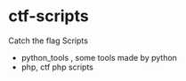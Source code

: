 # ctf-scripts

Catch the flag Scripts

* python_tools , some tools made by python
* php, ctf php scripts